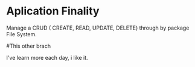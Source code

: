 # Aplication Finality 

Manage a CRUD ( CREATE, READ, UPDATE, DELETE) through by package 
File System.

#This other brach

I've learn more each day, i like it.
